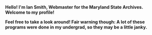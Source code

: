 **Hello! I'm Ian Smith, Webmaster for the Maryland State Archives. Welcome to my profile!**

**Feel free to take a look around! Fair warning though: A lot of these programs were done in my undergrad, so they may be a little janky.**
